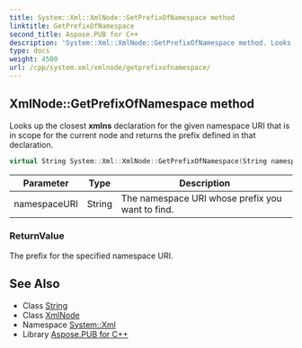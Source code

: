 ```yaml
---
title: System::Xml::XmlNode::GetPrefixOfNamespace method
linktitle: GetPrefixOfNamespace
second_title: Aspose.PUB for C++
description: 'System::Xml::XmlNode::GetPrefixOfNamespace method. Looks up the closest xmlns declaration for the given namespace URI that is in scope for the current node and returns the prefix defined in that declaration in C++.'
type: docs
weight: 4500
url: /cpp/system.xml/xmlnode/getprefixofnamespace/
---
```

## XmlNode::GetPrefixOfNamespace method


Looks up the closest **xmlns** declaration for the given namespace URI that is in scope for the current node and returns the prefix defined in that declaration.

```cpp
virtual String System::Xml::XmlNode::GetPrefixOfNamespace(String namespaceURI)
```


| Parameter | Type | Description |
| --- | --- | --- |
| namespaceURI | String | The namespace URI whose prefix you want to find. |

### ReturnValue

The prefix for the specified namespace URI.

## See Also

* Class [String](../../../system/string/)
* Class [XmlNode](../)
* Namespace [System::Xml](../../)
* Library [Aspose.PUB for C++](../../../)
